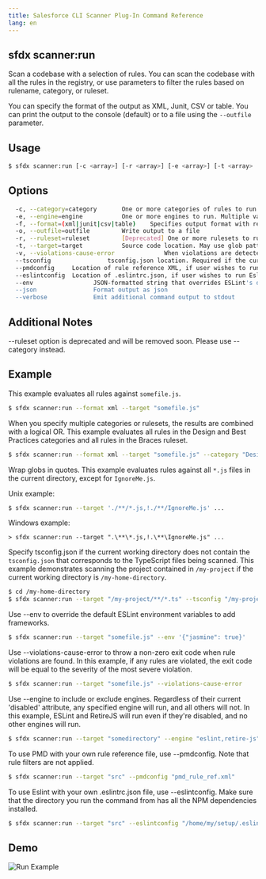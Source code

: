 ```yaml
---
title: Salesforce CLI Scanner Plug-In Command Reference
lang: en
---
```


## sfdx scanner:run
Scan a codebase with a selection of rules. You can scan the codebase with all the rules in the registry, or use parameters to filter the rules based on rulename, category, or ruleset. 

You can specify the format of the output as XML, Junit, CSV or table. You can print the output to the console (default) or to a file using the ```--outfile``` parameter. 

## Usage

```bash
$ sfdx scanner:run [-c <array>] [-r <array>] [-e <array>] [-t <array> | undefined] [-f xml|junit|csv|table] [-o <string>] [--verbose] [--json]
```
  
## Options

```bash
  -c, --category=category		One or more categories of rules to run. Specify multiple values as a comma-separated list.
  -e, --engine=engine 			One or more engines to run. Multiple values can be specified as a comma-separated list.
  -f, --format=(xml|junit|csv|table) 	Specifies output format with results written directly to the console.
  -o, --outfile=outfile			Write output to a file
  -r, --ruleset=ruleset			[Deprecated] One or more rulesets to run. Specify multiple values as a comma-separated list.
  -t, --target=target			Source code location. May use glob patterns. Specify multiple values as a comma-separated list
  -v, --violations-cause-error				When violations are detected, exit with code equal to the severity of the most severe violation.
  --tsconfig				tsconfig.json location. Required if the current working directory does not contain the tsconfig.json that corresponds to the TypeScript files being scanned.
  --pmdconfig     Location of rule reference XML, if user wishes to run PMD with custom config.
  --eslintconfig  Location of .eslintrc.json, if user wishes to run Eslint with custom config.
  --env 				JSON-formatted string that overrides ESLint's default environmental variables.
  --json				Format output as json
  --verbose				Emit additional command output to stdout
```

## Additional Notes

--ruleset option is deprecated and will be removed soon. Please use --category instead.
  
## Example

This example evaluates all rules against ```somefile.js```.

```bash
$ sfdx scanner:run --format xml --target "somefile.js"
```

When you specify multiple categories or rulesets, the results are combined with a logical OR. This example evaluates all rules in the Design and Best Practices categories and all rules in the Braces ruleset.
```bash
$ sfdx scanner:run --format xml --target "somefile.js" --category "Design,Best Practices" --ruleset "Braces"
```       

Wrap globs in quotes.  This example evaluates rules against all ```*.js``` files in the current directory, except for ```IgnoreMe.js```.

Unix example:
```bash    
$ sfdx scanner:run --target './**/*.js,!./**/IgnoreMe.js' ...
````
Windows example: 
```DOS
> sfdx scanner:run --target ".\**\*.js,!.\**\IgnoreMe.js" ...
```

Specify tsconfig.json if the current working directory does not contain the ```tsconfig.json``` that corresponds to the TypeScript files being scanned. This example demonstrates scanning the project contained in ```/my-project``` if the current working directory is ```/my-home-directory```.
```bash
$ cd /my-home-directory
$ sfdx scanner:run --target "/my-project/**/*.ts" --tsconfig "/my-project/tsconfig.json"
```
Use --env to override the default ESLint environment variables to add frameworks.
```bash
$ sfdx scanner:run --target "somefile.js" --env '{"jasmine": true}'
```

Use --violations-cause-error to throw a non-zero exit code when rule violations are found.
In this example, if any rules are violated, the exit code will be equal to the severity of the most severe violation.
```bash
$ sfdx scanner:run --target "somefile.js" --violations-cause-error
```

Use --engine to include or exclude engines. Regardless of their current 'disabled' attribute, any specified engine will run, and all others will not.
In this example, ESLint and RetireJS will run even if they're disabled, and no other engines will run.
```bash
$ sfdx scanner:run --target "somedirectory" --engine "eslint,retire-js"
```

To use PMD with your own rule reference file, use --pmdconfig. Note that rule filters are not applied.
```bash
$ sfdx scanner:run --target "src" --pmdconfig "pmd_rule_ref.xml"
```

To use Eslint with your own .eslintrc.json file, use --eslintconfig. Make sure that the directory you run the command from has all the NPM dependencies installed.
```bash
$ sfdx scanner:run --target "src" --eslintconfig "/home/my/setup/.eslintrc.json"
```

## Demo
![Run Example](./assets/images/run.gif) 


